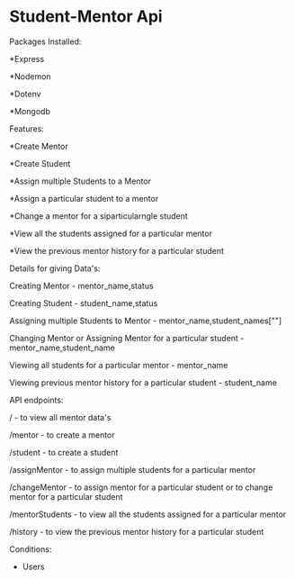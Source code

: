 # Student-Mentor Api

Packages Installed:

*Express

*Nodemon

*Dotenv

*Mongodb

Features:

*Create Mentor

*Create Student

*Assign multiple Students to a Mentor

*Assign a particular student to a mentor

*Change a mentor for a siparticularngle student

*View all the students assigned for a particular mentor

*View the previous mentor history for a particular student

Details for giving Data's:

Creating Mentor - mentor_name,status

Creating Student - student_name,status

Assigning multiple Students to Mentor - mentor_name,student_names[""]

Changing Mentor or Assigning Mentor for a particular student - mentor_name,student_name

Viewing all students for a particular mentor - mentor_name

Viewing previous mentor history for a particular student - student_name

API endpoints:

/ - to view all mentor data's

/mentor - to create a mentor

/student - to create a student

/assignMentor - to assign multiple students for a particular mentor

/changeMentor - to assign mentor for a particular student or to change mentor for a particular student

/mentorStudents - to view all the students assigned for a particular mentor

/history - to view the previous mentor history for a particular student


Conditions:

* Users